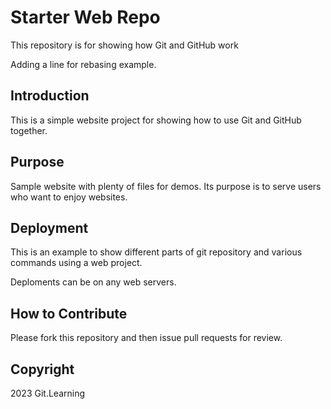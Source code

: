 # Starter Web Repo

This repository is for showing how Git and GitHub work

Adding a line for rebasing example.

## Introduction

This is a simple website project for showing how to use Git and GitHub together.

## Purpose

Sample website with plenty of files for demos. Its purpose is to serve users who want to enjoy websites.

## Deployment

This is an example to show different parts of git repository and various commands using a web project.

Deploments can be on any web servers.

## How to Contribute

Please fork this repository and then issue pull requests for review.

## Copyright

2023 Git.Learning